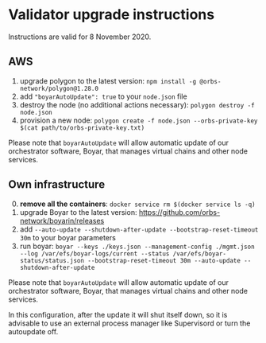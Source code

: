 # Validator upgrade instructions

Instructions are valid for 8 November 2020.

## AWS

1) upgrade polygon to the latest version: `npm install -g @orbs-network/polygon@1.28.0`
2) add `"boyarAutoUpdate": true` to your `node.json` file
3) destroy the node (no additional actions necessary): `polygon destroy -f node.json`
4) provision a new node: `polygon create -f node.json --orbs-private-key $(cat path/to/orbs-private-key.txt)`

Please note that `boyarAutoUpdate` will allow automatic update of our orchestrator software, Boyar, that manages virtual chains and other node services.

## Own infrastructure

0) **remove all the containers**: `docker service rm $(docker service ls -q)`
1) upgrade Boyar to the latest version: https://github.com/orbs-network/boyarin/releases
2) add `--auto-update --shutdown-after-update --bootstrap-reset-timeout 30m` to your boyar parameters
3) run boyar: `boyar --keys ./keys.json --management-config ./mgmt.json --log /var/efs/boyar-logs/current --status /var/efs/boyar-status/status.json --bootstrap-reset-timeout 30m --auto-update --shutdown-after-update`

Please note that `boyarAutoUpdate` will allow automatic update of our orchestrator software, Boyar, that manages virtual chains and other node services.

In this configuration, after the update it will shut itself down, so it is advisable to use an external process manager like Supervisord or turn the autoupdate off.
